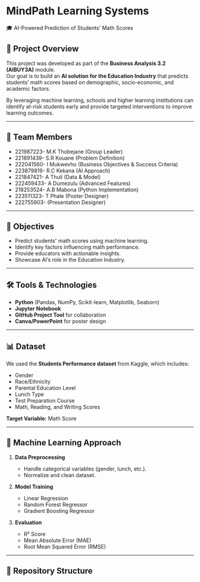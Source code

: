 # MindPath Learning Systems  
🎓 AI-Powered Prediction of Students' Math Scores  

## 📌 Project Overview
This project was developed as part of the **Business Analysis 3.2 (AIBUY3A)** module.  
Our goal is to build an **AI solution for the Education Industry** that predicts students’ math scores based on demographic, socio-economic, and academic factors.  

By leveraging machine learning, schools and higher learning institutions can identify at-risk students early and provide targeted interventions to improve learning outcomes.  

---

## 👥 Team Members
- 221987223- M.K Thobejane (Group Leader)
- 221891439- S.R Kouane (Problem Definition)
- 222041560- I Mukwevho (Business Objectives & Success Criteria)
- 223879819- R.C Kekana (AI Approach)
- 221847421- A Thuli (Data & Model)
- 222459433- A Dumezulu (Advanced Features)
- 218253524- A.B Mabona (Python Implementation)
- 223511323- T Phale (Poster Designer)
- 222755903- (Presentation Designer)

---

## 🎯 Objectives
- Predict students' math scores using machine learning.  
- Identify key factors influencing math performance.  
- Provide educators with actionable insights.  
- Showcase AI’s role in the Education Industry.  

---

## 🛠️ Tools & Technologies
- **Python** (Pandas, NumPy, Scikit-learn, Matplotlib, Seaborn)  
- **Jupyter Notebook**  
- **GitHub Project Tool** for collaboration  
- **Canva/PowerPoint** for poster design  

---

## 📊 Dataset
We used the **Students Performance dataset** from Kaggle, which includes:  
- Gender  
- Race/Ethnicity  
- Parental Education Level  
- Lunch Type  
- Test Preparation Course  
- Math, Reading, and Writing Scores  

**Target Variable:** Math Score  

---

## 🤖 Machine Learning Approach
1. **Data Preprocessing**  
   - Handle categorical variables (gender, lunch, etc.).  
   - Normalize and clean dataset.  

2. **Model Training**  
   - Linear Regression  
   - Random Forest Regressor  
   - Gradient Boosting Regressor  

3. **Evaluation**  
   - R² Score  
   - Mean Absolute Error (MAE)  
   - Root Mean Squared Error (RMSE)  

---

## 📂 Repository Structure
